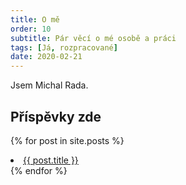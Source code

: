 ```yaml
---
title: O mě
order: 10
subtitle: Pár věcí o mé osobě a práci
tags: [Já, rozpracované]
date: 2020-02-21
---
```


Jsem Michal Rada.

## Příspěvky zde

  {% for post in site.posts %}
    <li>
      <a href="{{ post.url }}">{{ post.title }}</a>
    </li>
  {% endfor %}